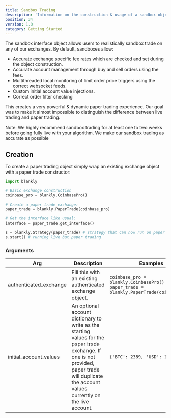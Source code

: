 ```yaml
---
title: Sandbox Trading
description: 'Information on the construction & usage of a sandbox object'
position: 34
version: 1.0
category: Getting Started
---
```


The sandbox interface object allows users to realistically sandbox trade on any of our exchanges. By default, sandboxes allow:

- Accurate exchange specific fee rates which are checked and set during the object construction.
- Accurate account management through buy and sell orders using the fees.
- Multithreaded local monitoring of limit order price triggers using the correct websocket feeds.
- Custom initial account value injections.
- Correct order filter checking

This creates a very powerful & dynamic paper trading experience. Our goal was to make it almost impossible to distinguish the difference between live trading and paper trading.

<alert>
Note: We highly recommend sandbox trading for at least one to two weeks before going fully live with your algorithm. We make our sandbox trading as accurate as possible
</alert>

## Creation

To create a paper trading object simply wrap an existing exchange object with a paper trade constructor:

```python
import blankly

# Basic exchange construction
coinbase_pro = blankly.CoinbasePro()

# Create a paper trade exchange:
paper_trade = blankly.PaperTrade(coinbase_pro)

# Get the interface like usual:
interface = paper_trade.get_interface()

s = blankly.Strategy(paper_trade) # strategy that can now run on paper trade
s.start() # running live but paper trading
```

### Arguments

| Arg                    | Description                                                  | Examples                                                     | Type     |
| ---------------------- | ------------------------------------------------------------ | ------------------------------------------------------------ | -------- |
| authenticated_exchange | Fill this with an existing authenticated exchange object.    | `coinbase_pro = blankly.CoinbasePro()` `paper_trade = blankly.PaperTrade(coinbase_pro)` | exchange |
| initial_account_values | An optional account dictionary to write as the starting values for the paper trade exchange. If one is not provided, paper trade will duplicate the account values currently on the live account. | `{'BTC': 2389, 'USD': 1000000}`                              | dict     |

